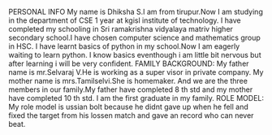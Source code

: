 PERSONAL INFO
My name is Dhiksha S.I am from tirupur.Now I am studying in the department of CSE 1 year at kgisl institute of technology.
I have completed my schooling in Sri ramakrishna vidyalaya matriv higher secondary school.I have chosen computer science and mathematics group in HSC.
I have learnt basics of python in my school.Now I am eagerly waiting to learn python.
I know basics eventhough i am little bit nervous but after learning i will be very confident.
FAMILY  BACKGROUND:
My father name is mr.Selvaraj V.He is working as a super visor in private company.
My mother name is mrs.Tamilselvi.She is homemaker.
And we are the three members in our family.My father have completed 8 th std and my mother have completed 10 th std.
I am the first graduate in my family.
ROLE MODEL:
My role model is ussian bolt because he didnt gave up when he fell and fixed the target from his lossen match and gave an record who can never beat.


















